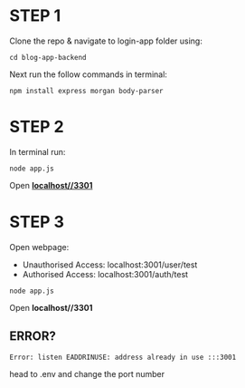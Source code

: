 # STEP 1
Clone the repo & navigate to login-app folder using: 
```
cd blog-app-backend
```

Next run the follow commands in terminal:
```
npm install express morgan body-parser
```

# STEP 2
In terminal run:
```
node app.js
```
Open **[localhost//3301](http://localhost:3001/auth/test)**


# STEP 3
Open webpage:
* Unauthorised Access:  localhost:3001/user/test
* Authorised Access: localhost:3001/auth/test
```
node app.js
```
Open **localhost//3301**


## ERROR?
`Error: listen EADDRINUSE: address already in use :::3001`

head to .env and change the port number
